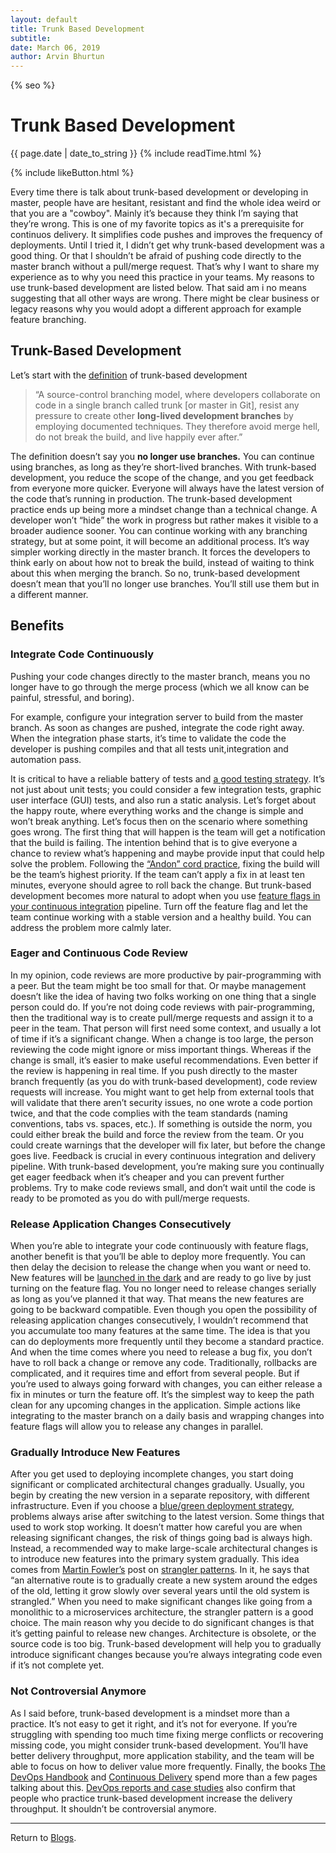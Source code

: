 ```yaml
---
layout: default
title: Trunk Based Development
subtitle:
date: March 06, 2019
author: Arvin Bhurtun
---
```


{% seo %}


# Trunk Based Development

{{ page.date | date_to_string }} {% include readTime.html %}

{% include likeButton.html %}

Every time there is talk about trunk-based development or developing in master, people have are hesitant, resistant and find the whole idea weird or that you are a "cowboy". Mainly it’s because they think I’m saying that they’re wrong. This is one of my favorite topics as it's a prerequisite for continuos delivery. It simplifies code pushes and improves the frequency of deployments. Until I tried it, I didn’t get why trunk-based development was a good thing. Or that I shouldn’t be afraid of pushing code directly to the master branch without a pull/merge request. That’s why I want to share my experience as to why you need this practice in your teams. My reasons to use trunk-based development are listed below. That said am i no means suggesting that all other ways are wrong. There might be clear business or legacy reasons why you would adopt a different approach for example feature branching.

## Trunk-Based Development

Let’s start with the [definition](http://trunkbaseddevelopment.com) of trunk-based development
> “A source-control branching model, where developers collaborate on code in a single branch called trunk [or master in Git], resist any pressure to create other **long-lived development branches** by employing documented techniques. They therefore avoid merge hell, do not break the build, and live happily ever after.”

The definition doesn’t say you **no longer use branches.** You can continue using branches, as long as they’re short-lived branches. With trunk-based development, you reduce the scope of the change, and you get feedback from everyone more quicker. Everyone will always have the latest version of the code that’s running in production. The trunk-based development practice ends up being more a mindset change than a technical change. A developer won’t “hide” the work in progress but rather makes it visible to a broader audience sooner. You can continue working with any branching strategy, but at some point, it will become an additional process. It’s way simpler working directly in the master branch. It forces the developers to think early on about how not to break the build, instead of waiting to think about this when merging the branch. So no, trunk-based development doesn’t mean that you’ll no longer use branches. You’ll still use them but in a different manner. 

## Benefits

### Integrate Code Continuously

Pushing your code changes directly to the master branch, means you no longer have to go through the merge process (which we all know can be painful, stressful, and boring).

For example, configure your integration server to build from the master branch. As soon as changes are pushed, integrate the code right away. When the integration phase starts, it’s time to validate the code the developer is pushing compiles and that all tests unit,integration and automation pass.

It is critical to have a reliable battery of tests and [a good testing strategy](https://rollout.io/blog/testing-strategies-delivery-pipeline/). It’s not just about unit tests; you could consider a few integration tests, graphic user interface (GUI) tests, and also run a static analysis. Let’s forget about the happy route, where everything works and the change is simple and won’t break anything. Let’s focus then on the scenario where something goes wrong. The first thing that will happen is the team will get a notification that the build is failing. The intention behind that is to give everyone a chance to review what’s happening and maybe provide input that could help solve the problem. Following the [“Andon” cord practice](https://itrevolution.com/kata/), fixing the build will be the team’s highest priority. If the team can’t apply a fix in at least ten minutes, everyone should agree to roll back the change. But trunk-based development becomes more natural to adopt when you use [feature flags in your continuous integration](https://rollout.io/blog/value-feature-flags-ci-cd/) pipeline. Turn off the feature flag and let the team continue working with a stable version and a healthy build. You can address the problem more calmly later. 

### Eager and Continuous Code Review

In my opinion, code reviews are more productive by pair-programming with a peer. But the team might be too small for that. Or maybe management doesn’t like the idea of having two folks working on one thing that a single person could do. If you’re not doing code reviews with pair-programming, then the traditional way is to create pull/merge requests and assign it to a peer in the team. That person will first need some context, and usually a lot of time if it’s a significant change. When a change is too large, the person reviewing the code might ignore or miss important things. Whereas if the change is small, it’s easier to make useful recommendations. Even better if the review is happening in real time. If you push directly to the master branch frequently (as you do with trunk-based development), code review requests will increase. You might want to get help from external tools that will validate that there aren’t security issues, no one wrote a code portion twice, and that the code complies with the team standards (naming conventions, tabs vs. spaces, etc.). If something is outside the norm, you could either break the build and force the review from the team. Or you could create warnings that the developer will fix later, but before the change goes live. Feedback is crucial in every continuous integration and delivery pipeline. With trunk-based development, you’re making sure you continually get eager feedback when it’s cheaper and you can prevent further problems. Try to make code reviews small, and don’t wait until the code is ready to be promoted as you do with pull/merge requests.

### Release Application Changes Consecutively

When you’re able to integrate your code continuously with feature flags, another benefit is that you’ll be able to deploy more frequently. You can then delay the decision to release the change when you want or need to. New features will be [launched in the dark](https://rollout.io/blog/dark-launch-directors-new-best-friend/) and are ready to go live by just turning on the feature flag. You no longer need to release changes serially as long as you’ve planned it that way. That means the new features are going to be backward compatible. Even though you open the possibility of releasing application changes consecutively, I wouldn’t recommend that you accumulate too many features at the same time. The idea is that you can do deployments more frequently until they become a standard practice. And when the time comes where you need to release a bug fix, you don’t have to roll back a change or remove any code. Traditionally, rollbacks are complicated, and it requires time and effort from several people. But if you’re used to always going forward with changes, you can either release a fix in minutes or turn the feature off. It’s the simplest way to keep the path clean for any upcoming changes in the application. Simple actions like integrating to the master branch on a daily basis and wrapping changes into feature flags will allow you to release any changes in parallel. 

### Gradually Introduce New Features

After you get used to deploying incomplete changes, you start doing significant or complicated architectural changes gradually. Usually, you begin by creating the new version in a separate repository, with different infrastructure. Even if you choose a [blue/green deployment strategy](https://rollout.io/blog/blue-green-deployment/), problems always arise after switching to the latest version. Some things that used to work stop working. It doesn’t matter how careful you are when releasing significant changes, the risk of things going bad is always high. Instead, a recommended way to make large-scale architectural changes is to introduce new features into the primary system gradually. This idea comes from [Martin Fowler’s](https://twitter.com/martinfowler) post on [strangler patterns](https://www.martinfowler.com/bliki/StranglerApplication.html). In it, he says that “an alternative route is to gradually create a new system around the edges of the old, letting it grow slowly over several years until the old system is strangled.” When you need to make significant changes like going from a monolithic to a microservices architecture, the strangler pattern is a good choice. The main reason why you decide to do significant changes is that it’s getting painful to release new changes. Architecture is obsolete, or the source code is too big. Trunk-based development will help you to gradually introduce significant changes because you’re always integrating code even if it’s not complete yet.

### Not Controversial Anymore

As I said before, trunk-based development is a mindset more than a practice. It’s not easy to get it right, and it’s not for everyone. If you’re struggling with spending too much time fixing merge conflicts or recovering missing code, you might consider trunk-based development. You’ll have better delivery throughput, more application stability, and the team will be able to focus on how to deliver value more frequently. Finally, the books [The DevOps Handbook](https://www.amazon.com/DevOps-Handbook-World-Class-Reliability-Organizations/dp/1942788002/ref=sr_1_1?s=books&ie=UTF8&qid=1539389650&sr=1-1&keywords=devops+handbook) and [Continuous Delivery](https://www.amazon.com/Continuous-Delivery-Deployment-Automation-Addison-Wesley/dp/0321601912) spend more than a few pages talking about this. [DevOps reports and case studies](https://devops-research.com/assets/capital_one_case_study.pdf) also confirm that people who practice trunk-based development increase the delivery throughput. It shouldn’t be controversial anymore.

---

Return to [Blogs](../index.md).